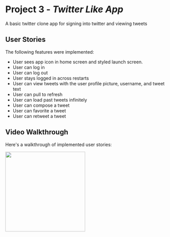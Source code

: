 # Project 3 - *Twitter Like App*

A basic twitter clone app for signing into twitter and viewing tweets

## User Stories

The following features were implemented:

- User sees app icon in home screen and styled launch screen.
- User can log in
- User can log out
- User stays logged in across restarts
- User can view tweets with the user profile picture, username, and tweet text
- User can pull to refresh
- User can load past tweets infinitely
- User can compose a tweet
- User can favorite a tweet
- User can retweet a tweet

## Video Walkthrough

Here's a walkthrough of implemented user stories:

<img src="https://i.imgflip.com/gif/3sexc0.gif" width=250><br>

